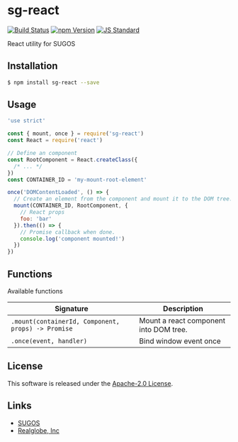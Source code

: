 sg-react
==========

<!---
This file is generated by ape-tmpl. Do not update manually.
--->

<!-- Badge Start -->
<a name="badges"></a>

[![Build Status][bd_travis_shield_url]][bd_travis_url]
[![npm Version][bd_npm_shield_url]][bd_npm_url]
[![JS Standard][bd_standard_shield_url]][bd_standard_url]

[bd_repo_url]: https://github.com/realglobe-Inc/sg-react
[bd_travis_url]: http://travis-ci.org/realglobe-Inc/sg-react
[bd_travis_shield_url]: http://img.shields.io/travis/realglobe-Inc/sg-react.svg?style=flat
[bd_travis_com_url]: http://travis-ci.com/realglobe-Inc/sg-react
[bd_travis_com_shield_url]: https://api.travis-ci.com/realglobe-Inc/sg-react.svg?token=
[bd_license_url]: https://github.com/realglobe-Inc/sg-react/blob/master/LICENSE
[bd_codeclimate_url]: http://codeclimate.com/github/realglobe-Inc/sg-react
[bd_codeclimate_shield_url]: http://img.shields.io/codeclimate/github/realglobe-Inc/sg-react.svg?style=flat
[bd_codeclimate_coverage_shield_url]: http://img.shields.io/codeclimate/coverage/github/realglobe-Inc/sg-react.svg?style=flat
[bd_gemnasium_url]: https://gemnasium.com/realglobe-Inc/sg-react
[bd_gemnasium_shield_url]: https://gemnasium.com/realglobe-Inc/sg-react.svg
[bd_npm_url]: http://www.npmjs.org/package/sg-react
[bd_npm_shield_url]: http://img.shields.io/npm/v/sg-react.svg?style=flat
[bd_standard_url]: http://standardjs.com/
[bd_standard_shield_url]: https://img.shields.io/badge/code%20style-standard-brightgreen.svg

<!-- Badge End -->


<!-- Description Start -->
<a name="description"></a>

React utility for SUGOS

<!-- Description End -->


<!-- Overview Start -->
<a name="overview"></a>



<!-- Overview End -->


<!-- Sections Start -->
<a name="sections"></a>

<!-- Section from "doc/guides/01.Installation.md.hbs" Start -->

<a name="section-doc-guides-01-installation-md"></a>

Installation
-----

```bash
$ npm install sg-react --save
```


<!-- Section from "doc/guides/01.Installation.md.hbs" End -->

<!-- Section from "doc/guides/02.Usage.md.hbs" Start -->

<a name="section-doc-guides-02-usage-md"></a>

Usage
---------

```javascript
'use strict'

const { mount, once } = require('sg-react')
const React = require('react')

// Define an component
const RootComponent = React.createClass({
  /* ... */
})
const CONTAINER_ID = 'my-mount-root-element'

once('DOMContentLoaded', () => {
  // Create an element from the component and mount it to the DOM tree.
  mount(CONTAINER_ID, RootComponent, {
    // React props
    foo: 'bar'
  }).then(() => {
    // Promise callback when done.
    console.log('component mounted!')
  })
})

```


<!-- Section from "doc/guides/02.Usage.md.hbs" End -->

<!-- Section from "doc/guides/03.Functions.md.hbs" Start -->

<a name="section-doc-guides-03-functions-md"></a>

Functions
---------

Available functions

| Signature | Description |
| ---- | ----------- |
| `.mount(containerId, Component, props) -> Promise` | Mount a react component into DOM tree. |
| `.once(event, handler)` | Bind window event once |


<!-- Section from "doc/guides/03.Functions.md.hbs" End -->


<!-- Sections Start -->


<!-- LICENSE Start -->
<a name="license"></a>

License
-------
This software is released under the [Apache-2.0 License](https://github.com/realglobe-Inc/sg-react/blob/master/LICENSE).

<!-- LICENSE End -->


<!-- Links Start -->
<a name="links"></a>

Links
------

+ [SUGOS][sugos_url]
+ [Realglobe, Inc][realglobe,_inc_url]

[sugos_url]: https://github.com/realglobe-Inc/sugos
[realglobe,_inc_url]: http://realglobe.jp

<!-- Links End -->
